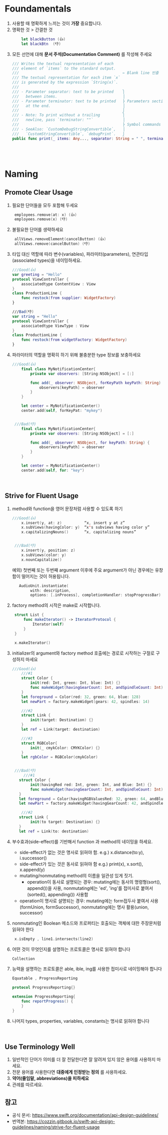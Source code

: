 
# Foundamentals
1. 사용할 때 명확하게 느끼는 것이 **가장** 중요합니다.
2. 명확한 것 > 간결한 것 
    ```swift
        let blackButton (👍)
        let blackBtn  (👎)
    ```
3.  모든 선언에 대해 **문서 주석(Documentation Comment)** 를 작성해 주세요
     ```swift
    /// Writes the textual representation of each  
    /// element of `items` to the standard output.
    ///                                              ← Blank line 빈줄
    /// The textual representation for each item `x` 
    /// is generated by the expression `String(x)`.
    ///
    /// - Parameter separator: text to be printed    ⎫
    ///   between items.                             ⎟
    /// - Parameter terminator: text to be printed   ⎬ Parameters section
    ///   at the end.                                ⎟
    ///                                              ⎭
    /// - Note: To print without a trailing          ⎫
    ///   newline, pass `terminator: ""`             ⎟
    ///                                              ⎬ Symbol commands
    /// - SeeAlso: `CustomDebugStringConvertible`,   ⎟
    ///   `CustomStringConvertible`, `debugPrint`.   ⎭
    public func print(_ items: Any..., separator: String = " ", terminator: String = "\n")
    ```

<br/><br/>

# Naming
## Promote Clear Usage
1. 필요한 단어들을 모두 포함해 두세요
   ```swift
    employees.remove(at: x) (👍)
    employees.remove(x) (👎)
   ```

2. 불필요한 단어를 생략하세요
   ```swift
    allViews.removeElement(cancelButton) (👍)
    allViews.remove(cancelButton) (👎)
   ```

3. 타입 대신 역할에 따라 변수(variables), 파라미터(parameters), 연관타입(associated types)을 네이밍하세요.
    ```swift
    ///Good(👍)
    var greeting = "Hello"
    protocol ViewController {
        associatedtype ContentView : View
    }
    class ProductionLine {
        func restock(from supplier: WidgetFactory)
    }

    ///Bad(👎)
    var string = "Hello"
    protocol ViewController {
        associatedtype ViewType : View
    }
    class ProductionLine {
        func restock(from widgetFactory: WidgetFactory)
    }

    ```

4. 파라미터의 역할을 명확히 하기 위해 불충분한 type 정보를 보충하세요
    ```swift
    ///Good(👍)
        final class MyNotificationCenter{
            private var observers: [String:NSObject] = [:]

            func add(_ observer: NSObject, forKeyPath keyPath: String) {
                observers[keyPath] = observer
            }
        }

        let center = MyNotificationCenter()
        center.add(self, forKeyPat: "mykey")


     ///Bad(👎)
        final class MyNotificationCenter{
            private var observers: [String:NSObject] = [:]

            func add(_ observer: NSObject, for keyPath: String) {
                observers[keyPath] = observer
            }
        }

        let center = MyNotificationCenter()
        center.add(self, for: "key")
    ```
<br/>

## Strive for Fluent Usage
1. method와 function을 영어 문장처럼 사용할 수 있도록 하기
    ```swift
    ///Good(👍)
        x.insert(y, at: z)          “x, insert y at z”
        x.subViews(havingColor: y)  “x's subviews having color y”
        x.capitalizingNouns()       “x, capitalizing nouns”


     ///Bad(👎)
        x.insert(y, position: z)
        x.subViews(color: y)
        x.nounCapitalize()
    ```

    예외) 첫번째 또는 두번째 argument 이후에 주요 argument가 아닌 경우에는 유창함이 떨어지는 것이 허용됩니다.

    ```swift
       AudioUnit.instantiate(
            with: description, 
            options: [.inProcess], completionHandler: stopProgressBar) 
    ```

2. factory method의 시작은 make로 시작합니다.
   ```swift
    struct List {
        func makeIterator() -> IteratorProtocol {
            Iterator(self)
        }
    }

    x.makeIterator()

   ```
3. initializer의 argument와 factory method 호출에는 경로로 시작하는 구절로 구성하지 마세요
    ```swift
    ///Good(👍)
        ///#1
        struct Color {
            init(red: Int, green: Int, blue: Int) {}
            func makeWidget(havingGearCount: Int, andSpindleCount: Int) -> Widget{ Widget() }
        }
        let foreground = Color(red: 32, green: 64, blue: 128)
        let newPart = factory.makeWidget(gears: 42, spindles: 14)

        ///#2
        struct Link {
            init(target: Destination) {}
        }
        let ref = Link(target: destination)

        ///#3
        struct RGBColor{
            init(_ cmykColor: CMYKColor) {}
        }
        let rgbColor = RGBColor(cmykColor)


     ///Bad(👎)
         ///#1
       struct Color {
            init(havingRed red: Int, green: Int, and Blue: Int) {}
            func makeWidget(havingGearCount: Int, andSpindleCount: Int) -> Widget { Widget() }
       }
       let foreground = Color(havingRGBValuesRed: 32, green: 64, andBlue: 128)
       let newPart = factory.makeWidget(havingGearCount: 42, andSpindleCount: 14)

        ///#2
       struct Link {
            init(to target: Destination) {}
       }
       let ref = Link(to: destination)

    ```

4. 부수효과(side-effect)를 기반해서 function 과 method의 네이밍을 하세요.
   - side-effect가 없는 것은 명사로 읽혀야 함. e.g.) x.distance(to:y), i.successor()
   - side-effect가 있는 것은 동사로 읽혀야 함 e.g.) print(x), x.sort(), x.append(y)
   - mutating/nonmutating method의 이름을 일관성 있게 짓기. 
     - operation이 동사로 설명되는 경우: mutating에는 동사의 명령형(sort(), append())을 사용, nonmutating에는 'ed', 'ing'를 접미사로 붙여서(sorted(), appending()) 사용함
   - operation이 명사로 설명되는 경우: mutating에는 form접두사 붙여서 사용(formUnion, formSuccessor), nonmutating에는 명사 활용(union, successor)

5. nonmutating인 Boolean 메소드와 프로퍼티는 호출되는 객체에 대한 주장문처럼 읽혀야 한다
   ```swift
    x.isEmpty , line1.intersects(line2)
   ```
6. 어떤 것이 무엇인지를 설명하는 프로토콜은 명사로 읽혀야 합니다
     ```swift
    Collection
   ```
7. 능력을 설명하는 프로토콜은 able, ible, ing를 사용한 접미사로 네이밍해야 합니다
    ```swift
    Equatable , ProgressReporting

    protocol ProgressReporting{}

    extension ProgressReporting{
        func reportProgress() {
        }
    }
   ```
8. 나머지 types, properties, variables, constants는 명사로 읽혀야 합니다


<br/>

## Use Terminology Well
1. 일반적인 단어가 의미를 더 잘 전달한다면 잘 알려져 있지 않은 용어를 사용하지 마세요.
2. 전문 용어를 사용한다면 **대중에게 인정받는 정의** 를 사용하세요.
3. **약어(줄임말, abbreviations)을 피하세요**
4. 관례를 따르세요.


## 참고
- 공식 문서: https://www.swift.org/documentation/api-design-guidelines/
- 번역본: https://cozzin.gitbook.io/swift-api-design-guidelines/naming/strive-for-fluent-usage